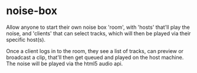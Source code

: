 noise-box
=========

Allow anyone to start their own noise box 'room', with 'hosts' that'll play the noise, and 'clients' that can select tracks, which will then be played via their specific host(s).

Once a client logs in to the room, they see a list of tracks, can preview or broadcast a clip, that'll then get queued and played on the host machine. The noise will be played via the html5 audio api.
